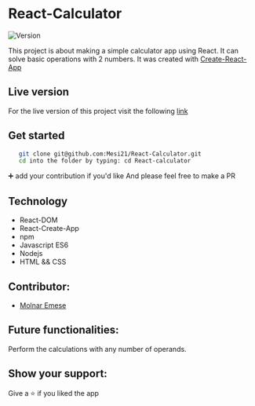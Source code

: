 # React-Calculator

<img alt="Version" src="https://img.shields.io/badge/version-1.0.0-blue.svg?cacheSeconds=2592000" />

This project is about making a simple calculator app using React.
It can solve basic operations with 2 numbers. 
It was created with [Create-React-App](https://github.com/facebook/create-react-app)

## Live version

For the live version of this project visit the following [link](https://mesi-react-calculator.herokuapp.com/) 

## Get started

```bash
   git clone git@github.com:Mesi21/React-Calculator.git
   cd into the folder by typing: cd React-calculator
```

 :heavy_plus_sign: add your contribution if you'd like
 And please feel free to make a PR

## Technology

- React-DOM
- React-Create-App
- npm
- Javascript ES6
- Nodejs
- HTML && CSS

## Contributor:

- [Molnar Emese](https://github.com/Mesi21)

## Future functionalities:

Perform the calculations with any number of operands.

## Show your support:

Give a :star: if you liked the app


